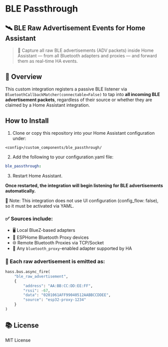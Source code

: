 # BLE Passthrough

## 🛰️ BLE Raw Advertisement Events for Home Assistant

> 🔎 Capture all raw BLE advertisements (ADV packets) inside Home Assistant — from all Bluetooth adapters and proxies — and forward them as real-time HA events.

## 📘 Overview

This custom integration registers a passive BLE listener via `BluetoothCallbackMatcher(connectable=False)` to tap into **all incoming BLE advertisement packets**, regardless of their source or whether they are claimed by a Home Assistant integration.

## How to Install

1. Clone or copy this repository into your Home Assistant configuration under:

```arduino
<config>/custom_components/ble_passthrough/
```

2. Add the following to your configuration.yaml file:

```yaml
ble_passthrough:
```

3. Restart Home Assistant.

**Once restarted, the integration will begin listening for BLE advertisements automatically.**

📌 Note: This integration does not use UI configuration (config_flow: false), so it must be activated via YAML.


### ✅ Sources include:
- 🖥️ Local BlueZ-based adapters
- 📶 ESPHome Bluetooth Proxy devices
- 🌐 Remote Bluetooth Proxies via TCP/Socket
- 🧱 Any `bluetooth_proxy`-enabled adapter supported by HA

### 📡 Each raw advertisement is emitted as:

```python
hass.bus.async_fire(
    "ble_raw_advertisement",
    {
        "address": "AA:BB:CC:DD:EE:FF",
        "rssi": -67,
        "data": "0201061AFF99040512AABBCCDDEE",
        "source": "esp32-proxy-1234"
    }
)
```

## 📚 License

MIT License

